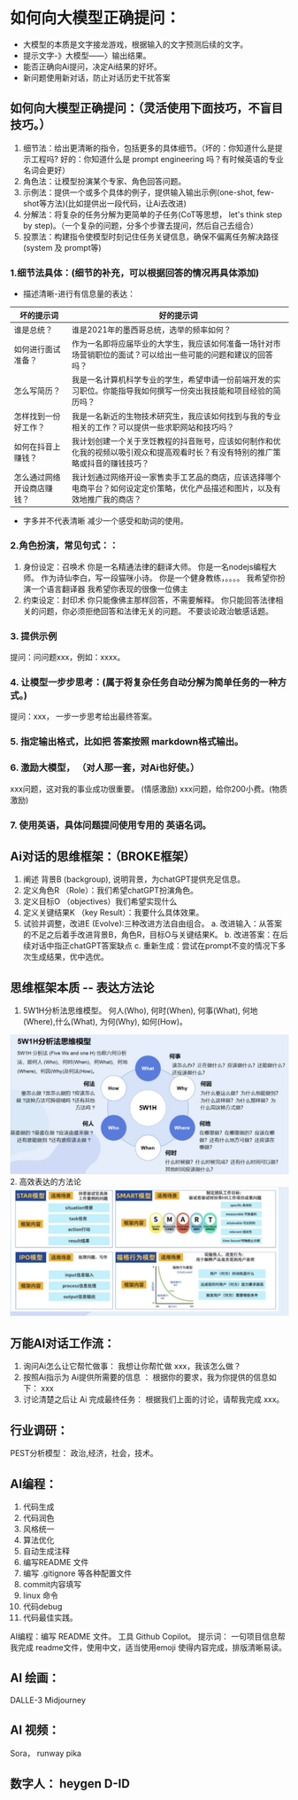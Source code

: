 # 如何向大模型正确提问：
+ 大模型的本质是文字接龙游戏，根据输入的文字预测后续的文字。
+ 提示文字-》大模型——〉输出结果。
+ 能否正确向Ai提问，决定Ai结果的好坏。
+ 新问题使用新对话，防止对话历史干扰答案

## 如何向大模型正确提问：（灵活使用下面技巧，不盲目技巧。）
1. 细节法：给出更清晰的指令，包括更多的具体细节。（坏的：你知道什么是提示工程吗? 好的：你知道什么是 prompt engineering 吗？有时候英语的专业名词会更好）
2. 角色法：让模型扮演某个专家、角色回答问题。
3. 示例法：提供一个或多个具体的例子，提供输入输出示例(one-shot, few-shot等方法)(比如提供出一段代码，让Ai去改进)
4. 分解法：将复杂的任务分解为更简单的子任务(CoT等思想， let's think step by step)。（一个复杂的问题，分多个步骤去提问，然后自己去组合）
5. 投票法：构建指令使模型时刻记住任务关键信息，确保不偏离任务解决路径(system 及 prompt等)


### 1.细节法具体：(细节的补充，可以根据回答的情况再具体添加)
+ 描述清晰-进行有信息量的表达：

| 坏的提示词 | 好的提示词 |
| --- | --- |
| 谁是总统？ | 谁是2021年的墨西哥总统，选举的频率如何？ |
| 如何进行面试准备？ | 作为一名即将应届毕业的大学生，我应该如何准备一场针对市场营销职位的面试？可以给出一些可能的问题和建议的回答吗？ |
| 怎么写简历？ | 我是一名计算机科学专业的学生，希望申请一份前端开发的实习职位。你能指导我如何撰写一份突出我技能和项目经验的简历吗？ |
| 怎样找到一份好工作？ | 我是一名新近的生物技术研究生，我应该如何找到与我的专业相关的工作？可以提供一些求职网站和技巧吗？ |
| 如何在抖音上赚钱？ | 我计划创建一个关于烹饪教程的抖音账号，应该如何制作和优化我的视频以吸引观众和提高观看时长？有没有特别的推广策略或抖音的赚钱技巧？ |
| 怎么通过网络开设商店赚钱？ | 我计划通过网络开设一家售卖手工艺品的商店，应该选择哪个电商平台？如何设定定价策略，优化产品描述和图片，以及有效地推广我的商店？ |

+ 字多并不代表清晰
减少一个感受和助词的使用。 

### 2.角色扮演，常见句式：： 
1. 身份设定：召唤术
你是一名精通法律的翻译大师。 你是一名nodejs编程大师。
作为诗仙李白，写一段猫咪小诗。
你是一个健身教练，。。。。
我希望你扮演一个语言翻译器
我希望你表现的很像一位佛主
2. 约束设定：封印术
你只能像佛主那样回答，不需要解释。
你只能回答法律相关的问题，你必须拒绝回答和法律无关的问题。
不要谈论政治敏感话题。

### 3. 提供示例
提问：问问题xxx，例如：xxxx。

### 4. 让模型一步步思考：(属于将复杂任务自动分解为简单任务的一种方式。)
提问：xxx， 一步一步思考给出最终答案。 

### 5. 指定输出格式，比如把 答案按照 markdown格式输出。

### 6. 激励大模型， （对人那一套，对Ai也好使。）
xxx问题，这对我的事业成功很重要。  (情感激励)
xxx问题，给你200小费。(物质激励)

### 7. 使用英语，具体问题提问使用专用的 英语名词。 

## Ai对话的思维框架：（BROKE框架）
1. 阐述 背景B (backgroup), 说明背景，为chatGPT提供充足信息。
2. 定义角色R （Role）：我们希望chatGPT扮演角色。
3. 定义目标O （objectives）我们希望实现什么
4. 定义关键结果K （key Result）：我要什么具体效果。
5. 试验并调整，改进E (Evolve):三种改进方法自由组合。
	a. 改进输入：从答案的不足之后着手改进背景B，角色R，目标O与关键结果K。
	b. 改进答案：在后续对话中指正chatGPT答案缺点
	c. 重新生成：尝试在prompt不变的情况下多次生成结果，优中选优。

## 思维框架本质 -- 表达方法论
1. 5W1H分析法思维模型。  何人(Who), 何时(When), 何事(What), 何地(Where),什么(What), 为何(Why), 如何(How)。
 <img src="/5w1h.jpg" style="max-width: 100%" />
2. 高效表达的方法论
 <img src="/xxx.jpg" style="max-width: 100%" />

## 万能AI对话工作流：
1. 询问Ai怎么让它帮忙做事：  我想让你帮忙做 xxx，我该怎么做？
2. 按照Ai指示为 Ai提供所需要的信息 ：  根据你的要求，我为你提供的信息如下： xxx
3. 讨论清楚之后让 Ai 完成最终任务： 根据我们上面的讨论，请帮我完成 xxx。

## 行业调研：
PEST分析模型： 政治,经济，社会，技术。

## AI编程：
1. 代码生成
2. 代码润色
3. 风格统一
4. 算法优化
5. 自动生成注释
6. 编写README 文件
7. 编写 .gitignore 等各种配置文件
8. commit内容填写
9. linux 命令
10. 代码debug
11. 代码最佳实践。

AI编程：编写 README 文件。 工具 Github Copilot。 提示词： 一句项目信息帮我完成 readme文件，使用中文，适当使用emoji 使得内容完成，排版清晰易读。

## AI 绘画：
DALLE-3
Midjourney
## AI 视频：
Sora， runway pika

## 数字人： heygen D-ID
